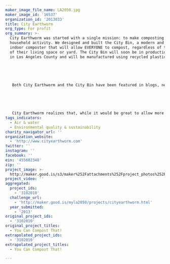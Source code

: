 ```yaml
---
maker_image_file_name: LA2050.jpg
maker_image_id: '16537'
organization_id: '2013033'
title: City Earthworm
org_type: For profit
org_summary: >-
  City Earthworm was started with a single mission: to make composting a
  household activity. We designed and built the City Bin, a modern and compact
  indoor composter that will allow EVERYONE to compost, regardless of the size
  of their living space or yard. The City Bin will soon be in production locally
  in Los Angeles County and will be manufactured using recycled plastic. 
   
   
   
   
   
   Both City Earthworm and the City Bin have been featured in blogs, newspapers, as well as in television news programs. 
   
   
   
   
   
   City Earthworm realizes that, while it would be great to allow more people to compost at home, there will also be some people who do not want to or are unable to do so. The easiest way to truly popularize composting is to make it easy for people. Therefore, we started offering a food service pick-up program to apartment dwellers in Santa Monica. We now hope to expand our service to the entire Los Angeles County.
tags_indicators:
  - Air & water
  - Environmental quality & sustainability
charity_navigator_url: ''
organization_website:
  - 'http://www.cityearthworm.com'
twitter: ''
instagram: ''
facebook: ''
ein: '455602348'
zip: ''
project_image: >-
  http://maker.good.is/s3/maker%252Fattachments%252Fproject_photos%252Fimages%252F16537%252Fdisplay%252FLA2050.jpg=c570x385
project_video: ''
aggregated:
  project_ids:
    - '3102010'
  challenge_url:
    - 'http://maker.good.is/myla2050/projects/cityearthworm.html'
  year_submitted:
    - '2013'
original_project_ids:
  - '3102010'
original_project_titles:
  - You Can Compost That!
extrapolated_project_ids:
  - '3102010'
extrapolated_project_titles:
  - You Can Compost That!

---
```

